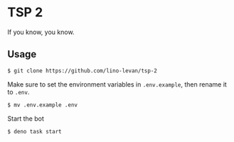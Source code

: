 # TSP 2

If you know, you know.

## Usage

```bash
$ git clone https://github.com/lino-levan/tsp-2
```

Make sure to set the environment variables in `.env.example`, then rename it to
`.env`.

```bash
$ mv .env.example .env
```

Start the bot

```bash
$ deno task start
```
